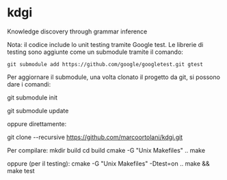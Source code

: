 # kdgi
Knowledge discovery through grammar inference

Nota: il codice include lo unit testing tramite Google test.
Le librerie di testing sono aggiunte come un submodule tramite il comando:

`git submodule add https://github.com/google/googletest.git gtest`

Per aggiornare il submodule, una volta clonato il progetto da git, si possono dare i comandi:

git submodule init

git submodule update

oppure direttamente:

git clone --recursive https://github.com/marcoortolani/kdgi.git

Per compilare: mkdir build cd build cmake -G "Unix Makefiles" .. make

oppure (per il testing): cmake -G "Unix Makefiles" -Dtest=on .. make && make test
